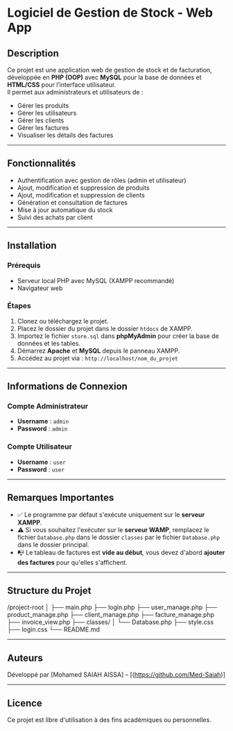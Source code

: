# Logiciel de Gestion de Stock - Web App

## Description

Ce projet est une application web de gestion de stock et de facturation, développée en **PHP (OOP)** avec **MySQL** pour la base de données et **HTML/CSS** pour l’interface utilisateur.  
Il permet aux administrateurs et utilisateurs de :

- Gérer les produits
- Gérer les utilisateurs
- Gérer les clients
- Gérer les factures
- Visualiser les détails des factures

---

## Fonctionnalités

- Authentification avec gestion de rôles (admin et utilisateur)
- Ajout, modification et suppression de produits
- Ajout, modification et suppression de clients
- Génération et consultation de factures
- Mise à jour automatique du stock
- Suivi des achats par client

---

## Installation

### Prérequis

- Serveur local PHP avec MySQL (XAMPP recommandé)
- Navigateur web

### Étapes

1. Clonez ou téléchargez le projet.
2. Placez le dossier du projet dans le dossier `htdocs` de XAMPP.
3. Importez le fichier `store.sql` dans **phpMyAdmin** pour créer la base de données et les tables.
4. Démarrez **Apache** et **MySQL** depuis le panneau XAMPP.
5. Accédez au projet via : `http://localhost/nom_du_projet`

---

## Informations de Connexion

### Compte Administrateur

- **Username** : `admin`
- **Password** : `admin`

### Compte Utilisateur

- **Username** : `user`
- **Password** : `user`

---

## Remarques Importantes

- ✅ Le programme par défaut s'exécute uniquement sur le **serveur XAMPP**.
- ⚠️ Si vous souhaitez l'exécuter sur le **serveur WAMP**, remplacez le fichier `Database.php` dans le dossier `classes` par le fichier `Database.php` dans le dossier principal.
- 📭 Le tableau de factures est **vide au début**, vous devez d'abord **ajouter des factures** pour qu'elles s'affichent.

---

## Structure du Projet

/project-root
│
├── main.php
├── login.php
├── user_manage.php
├── product_manage.php
├── client_manage.php
├── facture_manage.php
├── invoice_view.php
├── classes/
│ └── Database.php
├── style.css
├── login.css
└── README.md


---

## Auteurs

Développé par [Mohamed SAIAH AISSA] – [(https://github.com/Med-Saiah)]

---

## Licence

Ce projet est libre d'utilisation à des fins académiques ou personnelles.
